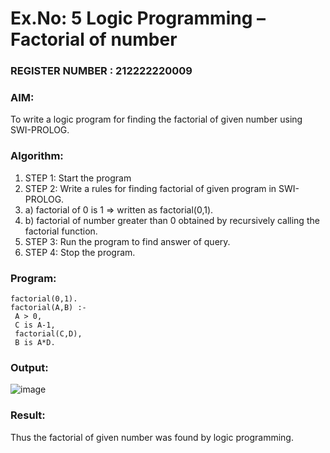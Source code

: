 # Ex.No: 5   Logic Programming – Factorial of number                                                                     
### REGISTER NUMBER : 212222220009
### AIM: 
To  write  a logic program for finding the factorial of given number using SWI-PROLOG. 
### Algorithm:
1. STEP 1: Start the program
2. STEP 2:  Write a rules for finding factorial of given program in SWI-PROLOG.
3.   a)	factorial of 0 is 1 => written as factorial(0,1).
4.   b)	factorial of number greater than 0 obtained by recursively calling the factorial    function.
5. STEP 3: Run the program  to find answer of  query.
6. STEP 4: Stop the program.

### Program:
```
factorial(0,1).
factorial(A,B) :-
 A > 0,
 C is A-1,
 factorial(C,D),
 B is A*D.

```
### Output:
![image](https://github.com/Amrish-K/AI_Lab_2023-24/assets/130633944/1c5efc51-ecd4-4501-8616-730d5b86d2bc)



### Result:
Thus the factorial of given number was found by logic programming. 
